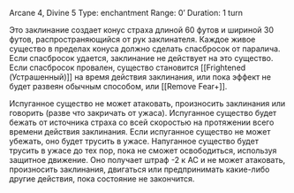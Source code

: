 Arcane 4, Divine 5
Type: enchantment
Range: 0’
Duration: 1 turn

Это заклинание создает конус страха длиной 60 футов и шириной 30 футов, распространяющийся от рук заклинателя. Каждое живое существо в пределах конуса должно сделать спасбросок от паралича. Если спасбросок удается, заклинание не действует на это существо. Если спасбросок провален, существо становится [[Frightened (Устрашенный)]] на время действия заклинания, или пока эффект не будет развеян обычным способом, или [[Remove Fear+]].

Испуганное существо не может атаковать, произносить заклинания или говорить (разве что закричать от ужаса). Испуганное существо будет бежать от источника страха со всей скоростью на протяжении всего времени действия заклинания. Если испуганное существо не может убежать, оно будет трусить в ужасе. Напуганное существо будет трусить в ужасе до тех пор, пока не сможет освободиться, используя защитное движение. Оно получает штраф -2 к AC и не может атаковать, произносить заклинания, двигаться или предпринимать какие-либо другие действия, пока состояние не закончится.

